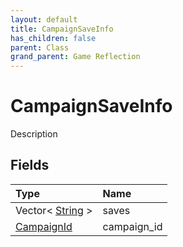```yaml
---
layout: default
title: CampaignSaveInfo
has_children: false
parent: Class
grand_parent: Game Reflection
---
```

# CampaignSaveInfo
Description 

## Fields

| Type | Name |
|:-------------|:--------------|
| Vector< [String](/docs/game-reflection/components/string) > | saves |
| [CampaignId](/docs/game-reflection/classes/campaign_id) | campaign_id |

